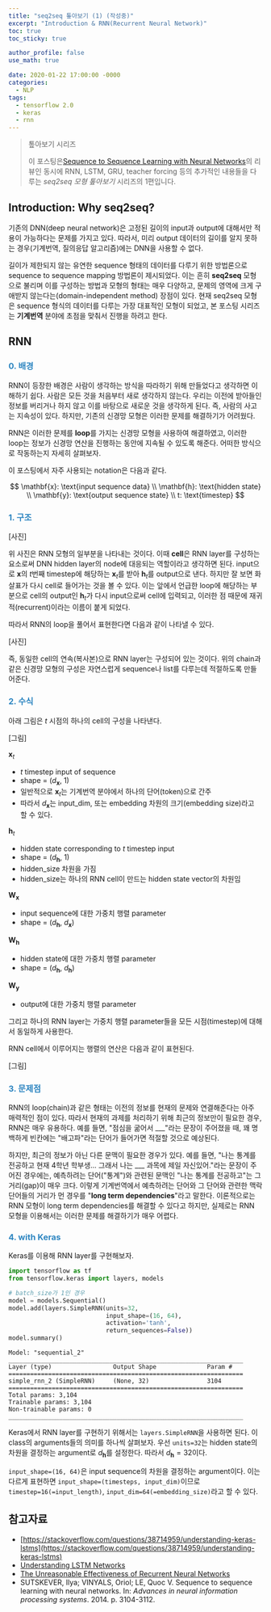 ```yaml
---
title: "seq2seq 톺아보기 (1) (작성중)"
excerpt: "Introduction & RNN(Recurrent Neural Network)"
toc: true
toc_sticky: true

author_profile: false
use_math: true

date: 2020-01-22 17:00:00 -0000
categories: 
  - NLP
tags:
  - tensorflow 2.0
  - keras
  - rnn
---
```

> 톺아보기 시리즈
> 
> 이 포스팅은[Sequence to Sequence Learning with Neural Networks](https://arxiv.org/abs/1409.3215)의 리뷰인 동시에 RNN, LSTM, GRU, teacher forcing 등의 추가적인 내용들을 다루는 *seq2seq 모형 톺아보기* 시리즈의 1편입니다.

## Introduction: Why seq2seq?

기존의 DNN(deep neural network)은 고정된 길이의 input과 output에 대해서만 적용이 가능하다는 문제를 가지고 있다. 따라서, 미리 output 데이터의 길이를 알지 못하는 경우(기계번역, 질의응답 알고리즘)에는 DNN을 사용할 수 없다. 

길이가 제한되지 않는 유연한 sequence 형태의 데이터를 다루기 위한 방법론으로 sequence to sequence mapping 방법론이 제시되었다. 이는 흔히 **seq2seq** 모형으로 불리며 이를 구성하는 방법과 모형의 형태는 매우 다양하고, 문제의 영역에 크게 구애받지 않는다는(domain-independent method) 장점이 있다. 현재 seq2seq 모형은 sequence 형식의 데이터를 다루는 가장 대표적인 모형이 되었고, 본 포스팅 시리즈는 **기계번역** 분야에 초점을 맞춰서 진행을 하려고 한다.

## RNN 

### <span style="color:#2E86C1;">0. 배경</span>

RNN이 등장한 배경은 사람이 생각하는 방식을 따라하기 위해 만들었다고 생각하면 이해하기 쉽다. 사람은 모든 것을 처음부터 새로 생각하지 않는다. 우리는 이전에 받아들인 정보를 버리거나 하지 않고 이를 바탕으로 새로운 것을 생각하게 된다. 즉, 사람의 사고는 지속성이 있다. 하지만, 기존의 신경망 모형은 이러한 문제를 해결하기가 어려웠다. 

RNN은 이러한 문제를 **loop**를 가지는 신경망 모형을 사용하여 해결하였고, 이러한 loop는 정보가 신경망 연산을 진행하는 동안에 지속될 수 있도록 해준다. 어떠한 방식으로 작동하는지 자세히 살펴보자.

이 포스팅에서 자주 사용되는 notation은 다음과 같다.

$$
\mathbf{x}: \text{input sequence data} \\
\mathbf{h}: \text{hidden state} \\
\mathbf{y}: \text{output sequence state} \\
t: \text{timestep}
$$

### <span style="color:#2E86C1;">1. 구조</span>

[사진]

위 사진은 RNN  모형의 일부분을 나타내는 것이다. 이때 **cell**은 RNN layer를 구성하는 요소로써 DNN hidden layer의 node에 대응되는 역할이라고 생각하면 된다. input으로 $\mathbf{x}$의 $t$번째 timestep에 해당하는 $\mathbf{x}_t$를 받아 $\mathbf{h}_t$를 output으로 낸다. 하지만 잘 보면 화살표가 다시 cell로 들어가는 것을 볼 수 있다. 이는 앞에서 언급한 loop에 해당하는 부분으로 cell의 output인 $\mathbf{h}_t$가 다시 input으로써 cell에 입력되고, 이러한 점 때문에 재귀적(recurrent)이라는 이름이 붙게 되었다.

따라서 RNN의 loop을 풀어서 표현한다면 다음과 같이 나타낼 수 있다. 

[사진]

즉, 동일한 cell의 연속(복사본)으로 RNN layer는 구성되어 있는 것이다. 위의 chain과 같은 신경망 모형의 구성은 자연스럽게 sequence나 list를 다루는데 적절하도록 만들어준다.

### <span style="color:#2E86C1;">2. 수식</span>

아래 그림은 $t$ 시점의 하나의 cell의 구성을 나타낸다.

[그림]

$\mathbf{x}_t$ 

- $t$ timestep input of sequence
- shape = ($d_{\mathbf{x}}$, 1)
- 일반적으로 $\mathbf{x}_t$는 기계번역 분야에서 하나의 단어(token)으로 간주
- 따라서 $d_{\mathbf{x}}$는 input_dim, 또는 embedding 차원의 크기(embedding size)라고 할 수 있다.

$\mathbf{h}_{t}$

- hidden state corresponding to $t$ timestep input
- shape = ($d_{\mathbf{h}}$, 1)
- hidden_size 차원을 가짐
- hidden_size는 하나의 RNN cell이 만드는 hidden state vector의 차원임

$\mathbf{W}_\mathbf{x}$

- input sequence에 대한 가중치 행렬 parameter
- shape = ($d_{\mathbf{h}}$, $d_{\mathbf{x}}$) 

$\mathbf{W}_\mathbf{h}$

- hidden state에 대한 가중치 행렬 parameter
- shape = ($d_{\mathbf{h}}$, $d_{\mathbf{h}}$) 

$\mathbf{W}_\mathbf{y}$

- output에 대한 가중치 행렬 parameter

 그리고 하나의 RNN layer는 가중치 행렬 parameter들을 모든 시점(timestep)에 대해서 동일하게 사용한다.

RNN cell에서 이루어지는 행렬의 연산은 다음과 같이 표현된다.

[그림]

### <span style="color:#2E86C1;">3. 문제점</span>

RNN의 loop(chain)과 같은 형태는 이전의 정보를 현재의 문제와 연결해준다는 아주 매력적인 점이 있다. 따라서 현재의 과제를 처리하기 위해 최근의 정보만이 필요한 경우, RNN은 매우 유용하다. 예를 들면, "점심을 굶어서 ___"라는 문장이 주어졌을 때, 꽤 명백하게 빈칸에는 "배고파"라는 단어가 들어가면 적절할 것으로 예상된다.

하지만, 최근의 정보가 아닌 다른 문맥이 필요한 경우가 있다. 예를 들면, "나는 통계를 전공하고 현재 4학년 학부생... 그래서 나는 ___ 과목에 제일 자신있어."라는 문장이 주어진 경우에는, 예측하려는 단어("통계")와 관련된 문맥인 "나는 통계를 전공하고"는 그 거리(gap)이 매우 크다. 이렇게 기계번역에서 예측하려는 단어와 그 단어와 관련한 맥락 단어들의 거리가 먼 경우를 "**long term dependencies**"라고 말한다. 이론적으로는 RNN 모형이 long term dependencies를 해결할 수 있다고 하지만, 실제로는 RNN 모형을 이용해서는 이러한 문제를 해결하기가 매우 어렵다. 

### <span style="color:#2E86C1;">4. with Keras</span>

Keras를 이용해 RNN layer를 구현해보자.

```python
import tensorflow as tf
from tensorflow.keras import layers, models

# batch_size가 1인 경우
model = models.Sequential()
model.add(layers.SimpleRNN(units=32,
                           input_shape=(16, 64),
                           activation='tanh',
                           return_sequences=False))
model.summary()
```
```
Model: "sequential_2"
_________________________________________________________________
Layer (type)                 Output Shape              Param #   
=================================================================
simple_rnn_2 (SimpleRNN)     (None, 32)                3104      
=================================================================
Total params: 3,104
Trainable params: 3,104
Non-trainable params: 0
_________________________________________________________________
```

Keras에서 RNN layer를 구현하기 위해서는 `layers.SimpleRNN`을 사용하면 된다. 이 class의 arguments들의 의미를 하나씩 살펴보자. 우선 `units=32`는 hidden state의 차원을 결정하는 argument로 $d_{\mathbf{h}}$를 설정한다. 따라서 $d_{\mathbf{h}} = 32$이다.

`input_shape=(16, 64)`은 input sequence의 차원을 결정하는 argument이다. 이는 다르게 표현하면 `input_shape=(timesteps, input_dim)`이므로 `timestep=16(=input_length)`, `input_dim=64(=embedding_size)`라고 할 수 있다.




## 참고자료
- [https://stackoverflow.com/questions/38714959/understanding-keras-lstms](https://stackoverflow.com/questions/38714959/understanding-keras-lstms)
- [Understanding LSTM Networks](https://colah.github.io/posts/2015-08-Understanding-LSTMs/)
- [The Unreasonable Effectiveness of Recurrent Neural Networks](https://karpathy.github.io/2015/05/21/rnn-effectiveness/)
- SUTSKEVER, Ilya; VINYALS, Oriol; LE, Quoc V. Sequence to sequence learning with neural networks. In: _Advances in neural information processing systems_. 2014. p. 3104-3112.
<!--stackedit_data:
eyJoaXN0b3J5IjpbMTYyNDUxNzUzOCwtMTg2OTI2NzI3OCwtMT
Q1MTQxMjU2NSwxODczMjk4ODc3LDE4NDc2OTI2NTIsLTE0ODE1
NDAyNDIsNjAxNDAxMDY2LDEzMzU5MDY5NDgsLTEyNzk0Mzk3ND
EsLTE5Mjc2MzcxNTIsLTEwMzA0ODM1NzRdfQ==
-->